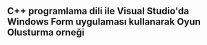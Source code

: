 ##  C++ programlama dili  ile Visual Studio'da Windows Form  uygulaması kullanarak Oyun Olusturma orneği
